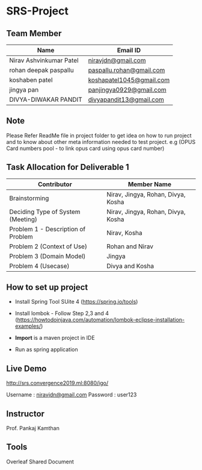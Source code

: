 # SRS-Project

## Team Member

| Name | Email ID |
| --- |  --- |
| Nirav Ashvinkumar Patel  | niravjdn@gmail.com |
| rohan deepak paspallu | paspallu.rohan@gmail.com |  
|  koshaben patel | koshapatel1045@gmail.com | 
| jingya pan | panjingya0929@gmail.com | 
|  DIVYA-DIWAKAR PANDIT | divyapandit13@gmail.com | 


## Note
Please Refer ReadMe file in project folder to get idea on how to run project and to know about other meta information needed to test project. e.g (OPUS Card numbers pool - to link opus card using opus card number)

## Task Allocation for Deliverable 1

| Contributor | Member Name |
| --- |  --- |
| Brainstorming  |  Nirav, Jingya, Rohan, Divya, Kosha  |
|  Deciding Type of System (Meeting) | Nirav, Jingya, Rohan, Divya, Kosha  |
|  Problem 1 - Description of Problem |  Nirav, Kosha  |
|  Problem 2 (Context of Use) | Rohan and Nirav |
|  Problem 3 (Domain Model) |  Jingya|
|  Problem 4 (Usecase) |  Divya and Kosha|


## How to set up project

- Install Spring Tool SUite 4 (https://spring.io/tools)
- Install lombok - Follow Step 2,3 and 4 (https://howtodoinjava.com/automation/lombok-eclipse-installation-examples/)

- **Import** is a maven project in IDE
- Run as spring application

## Live Demo
http://srs.convergence2019.ml:8080/igo/

Username : niravjdn@gmail.com
Password : user123

## Instructor
Prof. Pankaj Kamthan

## Tools

Overleaf Shared Document

